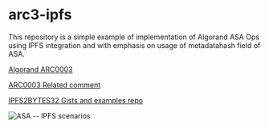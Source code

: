# arc3-ipfs
This repository is a simple example of implementation of Algorand ASA Ops using IPFS integration and with emphasis on usage of metadatahash field of ASA.


[Algorand ARC0003](https://github.com/algorandfoundation/ARCs/issues/3)

[ARC0003 Related comment](https://github.com/algorandfoundation/ARCs/issues/3#issuecomment-913541426)

[IPFS2BYTES32 Gists and examples repo](https://github.com/emg110/ARCs/ipfs2bytes32)

![ASA _--_ IPFS scenarios](https://user-images.githubusercontent.com/1900448/132204857-69626a0f-b986-48ef-bbc0-27082c0653a2.png)




